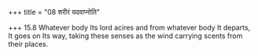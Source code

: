 +++
title = "08 शरीरं यदवाप्नोति"

+++
15.8 Whatever body Its lord acires and from whatever body It departs, It
goes on Its way, taking these senses as the wind carrying scents from
their places.
